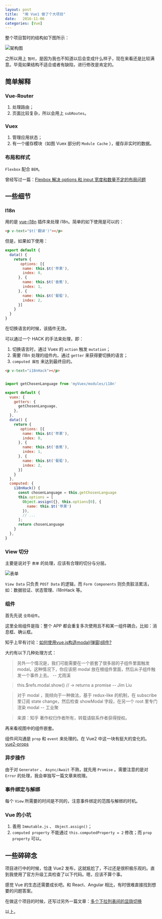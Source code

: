 ```yaml
---
layout: post
title:  "用 Vue1 做了个大项目"
date:   2016-11-06
categories: [Vue]
---
```


整个项目暂时的结构如下图所示：

<img src="/images/posts/2016-11-06-architecture.svg" alt="架构图">

之所以用上 `暂时`，是因为我也不知道以后会变成什么样子，现在来看还是比较满意。毕竟如果结构不适合或者有缺陷，进行修改是肯定的。

## 简单解释

### Vue-Router

1. 处理路由；
2. 页面比较复杂，所以会用上 `subRoutes`。

### Vuex

1. 管理应用状态；
2. 有一个缓存模块（如图 Vuex 部分的 `Module Cache` ），缓存非实时的数据。

### 布局和样式

`Flexbox` 配合 `BEM`。

曾经写过一篇：[Flexbox 解决 options 和 input 宽度和数量不定的布局问题](/2016-09-27/try-flex-box.html)

## 一些细节

### I18n

用的是 [vue-i18n](https://github.com/kazupon/vue-i18n) 插件来处理 i18n。简单的如下使用是可以的：

```html
<p v-text="$t('翻译')"></p>
```

但是，如果如下使用：

```js
export default {
  data() {
    return {
       options: [{
        name: this.$t('苹果'),
        index: 0,
      }, {
        name: this.$t('香蕉'),
        index: 1,
      }, {
        name: this.$t('葡萄'),
        index: 2,
      }]
    }
  }
}
```

在切换语言的时候，该插件无效。

可以通过一个 HACK 的手法来处理，即：

1. 切换语言时，通过 Vuex 的 `action` 触发 `mutation`；
2. 需要 i18n 处理的组件内，通过 `getter` 来获得要切换的语言；
3. `computed 属性` 来达到最终目的。

```html
<p v-text="i18nHack"></p>
```
```js

import getChosenLanguage from 'myVuex/modules/i18n'

export default {
  vuex: {
    getters: {
      getChosenLanguage,
    },
  },
  data() {
    return {
       options: [{
        name: this.$t('苹果'),
        index: 0,
      }, {
        name: this.$t('香蕉'),
        index: 1,
      }, {
        name: this.$t('葡萄'),
        index: 2,
      }]
    }
  },
  computed: {
    i18nHack() {
      const chosenLanguage = this.getChosenLanguage
      this.options = [
        Object.assign({}, this.options[0], {
          name: this.$t('苹果')
        }),
        // ...
      ];
      return chosenLanguage
    }
  },
}

```

### View 切分

主要是说对于 `表单` 的处理，应该有合理的切分与分层。

<img src="/images/posts/2016-11-06-form.svg" alt="表单">

`View Data` 只负责 `POST Data` 的逻辑，而 `Form Components` 则负责脏活累活，如：数据验证、状态管理、i18nHack 等。

### 组件

首先先说 `全局组件`。

这里全局组件是指：整个 APP 都会重复多次使用且不和某一组件耦合。比如：消息框、确认框。

知乎上早有讨论：[如何使用vue.js构造modal(弹窗)组件?](https://www.zhihu.com/question/35820643)

大约有以下几种处理方式：

> 另外一个情况是，我们可能需要在一个嵌套了很多层的子组件里面触发 modal。这种情况下，你应该把 modal 放在根组件里面，然后从子组件触发一个事件上去。 -- 尤雨溪

> this.$refs.modal.show() // -> returns a promise -- Jim Liu

> 对于 modal ，我倾向于一种做法，基于 redux-like 的机制，在 subscribe 里订阅 state change，然后检查 showModal 字段，在另一个 root 里专门渲染 modal -- 工业聚

> 来源：知乎 著作权归作者所有，转载请联系作者获得授权。

再来看视图中的组件嵌套。

组件间沟通是 `prop` 和 `event` 来处理的。在 Vue2 中这一块有挺大的变化的。[vue2-props](http://vuejs.org/v2/guide/migration.html#Props)

### 异步操作

由于对 `Generator` 、 `Async/Await` 不熟，就先用 `Promise` 。需要注意的是对 `Error` 的处理，我会单独写一篇文章来梳理。

### 事件绑定与解绑

每个 `View` 所需要的时间是不同的，注意事件绑定的范围与解绑的时机。

### Vue 的小坑

1. 善用 `Immutable.js` 、 `Object.assign()`；
2. `computed property` 不能通过 `this.computedProperty = 2` 修改；而 `prop property` 可以。

## 一些碎碎念

项目进行中的时候，恰逢 Vue2 发布，这就尴尬了，不过还是很积极乐观的。直到我使用了官方升级工具检查了以下代码。嗯，应该不算个事。

感觉 Vue 的生态还需要成长吧。和 React、Angular 相比，有时很难直接找到想要的问题答案。

在做这个项目的时候，还写过另外一篇文章：[多个下拉列表间的显隐切换](/2016-10-10/multi-dropdowns-toggle-display.html)

以上。

